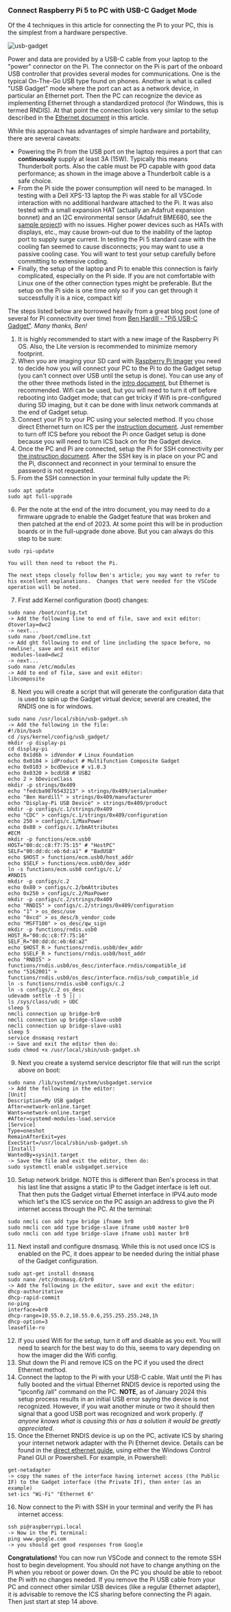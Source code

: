 
### Connect Raspberry Pi 5 to PC with USB-C Gadget Mode

Of the 4 techniques in this article for connecting the Pi to your PC, this is the simplest from a hardware perspective.

![usb-gadget](images/USB-1a.jpg)

Power and data are provided by a USB-C cable from your laptop to the "power" connector on the Pi.  The connector on the Pi is part of the onboard USB controller that provides several modes for communications.  One is the typical On-The-Go USB type found on phones.  Another is what is called "USB Gadget" mode where the port can act as a network device, in particular an Ethernet port.  Then the PC can recognize the device as implementing Ethernet through a standardized protocol (for Windows, this is termed RNDIS).  At that point the connection looks very similar to the setup described in the [Ethernet document](rpi-vscode-ethernet.md) in this article.

While this approach has advantages of simple hardware and portability, there are several caveats:
* Powering the Pi from the USB port on the laptop requires a port that can **continuously** supply at least 3A (15W).    Typically this means Thunderbolt ports.  Also the cable must be PD capable with good data performance; as shown in the image above a Thunderbolt cable is a safe choice.
* From the Pi side the power consumption will need to be managed.  In testing with a Dell XPS-13 laptop the Pi was stable for all VSCode interaction with no additional hardware attached to the Pi.  It was also tested with a small expansion HAT (actually an Adafruit expansion bonnet) and an I2C environmental sensor (Adafruit BME680, see the [sample project](python_sample_project.md)) with no issues.  Higher power devices such as HATs with displays, etc., may cause brown-out due to the inability of the laptop port to supply surge current.  In testing the Pi 5 standard case with the cooling fan seemed to cause disconnects; you may want to use a passive cooling case.  You will want to test your setup carefully before committing to extensive coding.
* Finally, the setup of the laptop and Pi to enable this connection is fairly complicated, especially on the Pi side.  If you are not comfortable with Linux one of the other connection types might be preferable.  But the setup on the Pi side is one time only so if you can get through it successfully it is a nice, compact kit!

The steps listed below are borrowed heavily from a great blog post (one of several for Pi connectivity over time) from [Ben Hardill - "Pi5 USB-C Gadget"](https://www.hardill.me.uk/wordpress/2023/12/23/pi5-usb-c-gadget/).  *Many thanks, Ben!*

1. It is highly recommended to start with a new image of the Raspberry Pi OS.  Also, the Lite version is recommended to minimize memory footprint.
2. When you are imaging your SD card with [Raspberry Pi Imager](https://www.raspberrypi.com/software/) you need to decide how you will connect your PC to the Pi to do the Gadget setup (you can't connect over USB until the setup is done).  You can use any of the other three methods listed in the [intro document](README.md), but Ethernet is recommended.  Wifi can be used, but you will need to turn it off before rebooting into Gadget mode; that can get tricky if Wifi is pre-configured during SD imaging, but it can be done with linux network commands at the end of Gadget setup.
3. Connect your Pi to your PC using your selected method.  If you chose direct Ethernet turn on ICS per the [instruction document](rpi-vscode-ethernet.md).  Just remember to turn off ICS before you reboot the Pi once Gadget setup is done because you will need to turn ICS back on for the Gadget device.
4. Once the PC and Pi are connected, setup the Pi for SSH connectivity per [the instruction document](rpi-ssh-vscode-setup.md).  After the SSH key is in place on your PC and the Pi, disconnect and reconnect in your terminal to ensure the password is not requested.
5. From the SSH connection in your terminal fully update the Pi:
```
sudo apt update
sudo apt full-upgrade
```
6. Per the note at the end of the intro document, you may need to do a firmware upgrade to enable the Gadget feature that was broken and then patched at the end of 2023.  At some point this will be in production boards or in the full-upgrade done above. But you can always do this step to be sure:
```
sudo rpi-update
```
    You will then need to reboot the Pi. 

    The next steps closely follow Ben's article; you may want to refer to his excellent explanations.  Changes that were needed for the VSCode operation will be noted.

7. First add Kernel configuration (boot) changes:
```
sudo nano /boot/config.txt
-> Add the following line to end of file, save and exit editor:
dtoverlay=dwc2
-> next...
sudo nano /boot/cmdline.txt
-> Add ght following to end of line including the space before, no newline!, save and exit editor
 modules-load=dwc2
-> next...
sudo nano /etc/modules
-> Add to end of file, save and exit editor:
libcomposite
```
8. Next you will create a script that will generate the configuration data that is used to spin up the Gadget virtual device; several are created, the RNDIS one is for windows.
```
sudo nano /usr/local/sbin/usb-gadget.sh
-> Add the following in the file:
#!/bin/bash
cd /sys/kernel/config/usb_gadget/
mkdir -p display-pi
cd display-pi
echo 0x1d6b > idVendor # Linux Foundation
echo 0x0104 > idProduct # Multifunction Composite Gadget
echo 0x0103 > bcdDevice # v1.0.3
echo 0x0320 > bcdUSB # USB2
echo 2 > bDeviceClass
mkdir -p strings/0x409
echo "fedcba9876543213" > strings/0x409/serialnumber
echo "Ben Hardill" > strings/0x409/manufacturer
echo "Display-Pi USB Device" > strings/0x409/product
mkdir -p configs/c.1/strings/0x409
echo "CDC" > configs/c.1/strings/0x409/configuration
echo 250 > configs/c.1/MaxPower
echo 0x80 > configs/c.1/bmAttributes
#ECM
mkdir -p functions/ecm.usb0
HOST="00:dc:c8:f7:75:15" # "HostPC"
SELF="00:dd:dc:eb:6d:a1" # "BadUSB"
echo $HOST > functions/ecm.usb0/host_addr
echo $SELF > functions/ecm.usb0/dev_addr
ln -s functions/ecm.usb0 configs/c.1/
#RNDIS
mkdir -p configs/c.2
echo 0x80 > configs/c.2/bmAttributes
echo 0x250 > configs/c.2/MaxPower
mkdir -p configs/c.2/strings/0x409
echo "RNDIS" > configs/c.2/strings/0x409/configuration
echo "1" > os_desc/use
echo "0xcd" > os_desc/b_vendor_code
echo "MSFT100" > os_desc/qw_sign
mkdir -p functions/rndis.usb0
HOST_R="00:dc:c8:f7:75:16"
SELF_R="00:dd:dc:eb:6d:a2"
echo $HOST_R > functions/rndis.usb0/dev_addr
echo $SELF_R > functions/rndis.usb0/host_addr
echo "RNDIS" >   functions/rndis.usb0/os_desc/interface.rndis/compatible_id
echo "5162001" > functions/rndis.usb0/os_desc/interface.rndis/sub_compatible_id
ln -s functions/rndis.usb0 configs/c.2
ln -s configs/c.2 os_desc
udevadm settle -t 5 || :
ls /sys/class/udc > UDC
sleep 5
nmcli connection up bridge-br0
nmcli connection up bridge-slave-usb0
nmcli connection up bridge-slave-usb1
sleep 5
service dnsmasq restart
-> Save and exit the editor then do:
sudo chmod +x /usr/local/sbin/usb-gadget.sh
```
9. Next you create a systemd service descriptor file that will run the script above on boot:
```
sudo nano /lib/systemd/system/usbgadget.service
-> Add the following in the editor:
[Unit]
Description=My USB gadget
After=network-online.target
Wants=network-online.target
#After=systemd-modules-load.service
[Service]
Type=oneshot
RemainAfterExit=yes
ExecStart=/usr/local/sbin/usb-gadget.sh
[Install]
WantedBy=sysinit.target
-> Save the file and exit the editor, then do:
sudo systemctl enable usbgadget.service
```
10. Setup network bridge.  NOTE this is different than Ben's process in that his last line that assigns a static IP to the Gadget interface is left out.  That then puts the Gadget virtual Ethernet interface in IPV4.auto mode which let's the ICS service on the PC assign an address to give the Pi internet access through the PC. At the terminal:
```
sudo nmcli con add type bridge ifname br0
sudo nmcli con add type bridge-slave ifname usb0 master br0
sudo nmcli con add type bridge-slave ifname usb1 master br0
```
11. Next install and configure dnsmasq.  While this is not used once ICS is enabled on the PC, it does appear to be needed during the initial phase of the Gadget configuration.
```
sudo apt-get install dnsmasq
sudo nano /etc/dnsmasq.d/br0
-> Add the following in the editor, save and exit the editor:
dhcp-authoritative
dhcp-rapid-commit
no-ping
interface=br0
dhcp-range=10.55.0.2,10.55.0.6,255.255.255.248,1h
dhcp-option=3
leasefile-ro
```
12. If you used Wifi for the setup, turn it off and disable as you exit.  You will need to search for the best way to do this, seems to vary depending on how the imager did the Wifi config.
13. Shut down the Pi and remove ICS on the PC if you used the direct Ethernet method.
14. Connect the laptop to the Pi with your USB-C cable. Wait until the Pi has fully booted and the virtual Ethernet RNDIS device is reported using the "ipconfig /all" command on the PC. **NOTE**, as of January 2024 this setup process results in an initial USB error saying the device is not recognized.  However, if you wait another minute or two it should then signal that a good USB port was recognized and work properly.  *If anyone knows what is causing this or has a solution it would be greatly appreciated*.
15. Once the Ethernet RNDIS device is up on the PC, activate ICS by sharing your internet network adapter with the Pi Ethernet device.  Details can be found in the [direct ethernet guide](rpi-vscode-ethernet.md), using either the Windows Control Panel GUI or Powershell.  For example, in Powershell:
```
get-netadapter
-> copy the names of the interface having internet access (the Public IF) to the Gadget interface (the Private IF), then enter (as an example)
set-ics "Wi-Fi" "Ethernet 6"
```
16. Now connect to the Pi with SSH in your terminal and verify the Pi has internet access:
```
ssh pi@raspberrypi.local
-> Now in the Pi terminal:
ping www.google.com
-> you should get good responses from Google
```

**Congratulations!** You can now run VSCode and connect to the remote SSH host to begin development.  You should not have to change anything on the Pi when you reboot or power down.  On the PC you should be able to reboot the Pi with no changes needed.  If you remove the Pi USB cable from your PC and connect other similar USB devices (like a regular Ethernet adapter), it is advisable to remove the ICS sharing before connecting the Pi again.  Then just start at step 14 above.







